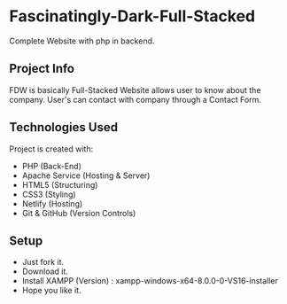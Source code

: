 # Fascinatingly-Dark-Full-Stacked
Complete Website with php in backend.

## Project Info
FDW is basically Full-Stacked Website allows user to know about the company.
User's can contact with company through a Contact Form.

## Technologies Used
Project is created with:
* PHP (Back-End)
* Apache Service (Hosting & Server)
* HTML5 (Structuring)
* CSS3 (Styling)
* Netlify (Hosting)
* Git & GitHub (Version Controls)

## Setup
* Just fork it.
* Download it.
* Install XAMPP (Version) : xampp-windows-x64-8.0.0-0-VS16-installer
* Hope you like it.
